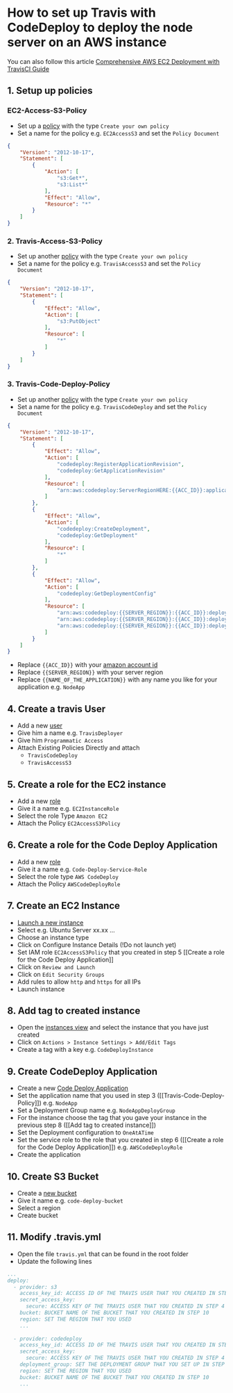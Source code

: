# How to set up Travis with CodeDeploy to deploy the node server on an AWS instance
You can also follow this article [Comprehensive AWS EC2 Deployment with TravisCI Guide](https://medium.com/@itsdavidthai/comprehensive-aws-ec2-deployment-with-travisci-guide-7cafa9c754fc#.spxn1ttcq)

## 1. Setup up policies
### EC2-Access-S3-Policy
- Set up a [policy](https://console.aws.amazon.com/iam/home?region=eu-central-1#/policies) with the type `Create your own policy`
- Set a name for the policy e.g. `EC2AccessS3` and set the `Policy Document`
```json
{
    "Version": "2012-10-17",
    "Statement": [
        {
            "Action": [
                "s3:Get*",
                "s3:List*"
            ],
            "Effect": "Allow",
            "Resource": "*"
        }
    ]
}
```

### 2. Travis-Access-S3-Policy
- Set up another [policy](https://console.aws.amazon.com/iam/home?region=eu-central-1#/policies) with the type `Create your own policy`
- Set a name for the policy e.g. `TravisAccessS3` and set the `Policy Document`
```json
{
    "Version": "2012-10-17",
    "Statement": [
        {
            "Effect": "Allow",
            "Action": [
                "s3:PutObject"
            ],
            "Resource": [
                "*"
            ]
        }
    ]
}
```

### 3. Travis-Code-Deploy-Policy
- Set up another [policy](https://console.aws.amazon.com/iam/home?region=eu-central-1#/policies) with the type `Create your own policy`
- Set a name for the policy e.g. `TravisCodeDeploy` and set the `Policy Document`
```json
{
    "Version": "2012-10-17",
    "Statement": [
        {
            "Effect": "Allow",
            "Action": [
                "codedeploy:RegisterApplicationRevision",
                "codedeploy:GetApplicationRevision"
            ],
            "Resource": [
                "arn:aws:codedeploy:ServerRegionHERE:{{ACC_ID}}:application:{{NAME_OF_THE_APPLICATION}}"
            ]
        },
        {
            "Effect": "Allow",
            "Action": [
                "codedeploy:CreateDeployment",
                "codedeploy:GetDeployment"
            ],
            "Resource": [
                "*"
            ]
        },
        {
            "Effect": "Allow",
            "Action": [
                "codedeploy:GetDeploymentConfig"
            ],
            "Resource": [
                "arn:aws:codedeploy:{{SERVER_REGION}}:{{ACC_ID}}:deploymentconfig:CodeDeployDefault.OneAtATime",
                "arn:aws:codedeploy:{{SERVER_REGION}}:{{ACC_ID}}:deploymentconfig:CodeDeployDefault.HalfAtATime",
                "arn:aws:codedeploy:{{SERVER_REGION}}:{{ACC_ID}}:deploymentconfig:CodeDeployDefault.AllAtOnce"
            ]
        }
    ]
}
```

- Replace `{{ACC_ID}}` with your [amazon account id](http://docs.aws.amazon.com/IAM/latest/UserGuide/console_account-alias.html)
- Replace `{{SERVER_REGION}}` with your server region
- Replace `{{NAME_OF_THE_APPLICATION}}` with any name you like for your application e.g. `NodeApp`

## 4. Create a travis User
- Add a new [user](https://console.aws.amazon.com/iam/home?region=eu-central-1#/users)
- Give him a name e.g. `TravisDeployer`
- Give him `Programmatic Access`
- Attach Existing Policies Directly and attach
  - `TravisCodeDeploy`
  - `TravisAccessS3`
  
## 5. Create a role for the EC2 instance
- Add a new [role](https://console.aws.amazon.com/iam/home?region=eu-central-1#/roles)
- Give it a name e.g. `EC2InstanceRole`
- Select the role Type `Amazon EC2`
- Attach the Policy `EC2AccessS3Policy`

## 6. Create a role for the Code Deploy Application
- Add a new [role](https://console.aws.amazon.com/iam/home?region=eu-central-1#/roles)
- Give it a name e.g. `Code-Deploy-Service-Role`
- Select the role type `AWS CodeDeploy`
- Attach the Policy `AWSCodeDeployRole`

## 7. Create an EC2 Instance
- [Launch a new instance](https://eu-central-1.console.aws.amazon.com/ec2/v2/home?region=eu-central-1#LaunchInstanceWizard:)
- Select e.g. Ubuntu Server xx.xx ...
- Choose an instance type
- Click on Configure Instance Details (!Do not launch yet)
- Set IAM role `EC2AccessS3Policy` that you created in step 5 [[Create a role for the Code Deploy Application]]
- Click on `Review and Launch`
- Click on `Edit Security Groups`
- Add rules to allow `http` and `https` for all IPs
- Launch instance

## 8. Add tag to created instance
- Open the [instances view](https://eu-central-1.console.aws.amazon.com/ec2/v2/home?region=eu-central-1#Instances:sort=instanceId)
  and select the instance that you have just created
- Click on `Actions > Instance Settings > Add/Edit Tags`
- Create a tag with a key e.g. `CodeDeployInstance`

## 9. Create CodeDeploy Application 
- Create a new [Code Deploy Application](https://eu-central-1.console.aws.amazon.com/codedeploy/home?region=eu-central-1#/applications/new)
- Set the application name that you used in step 3 ([[Travis-Code-Deploy-Policy]]) e.g. `NodeApp`
- Set a Deployment Group name e.g. `NodeAppDeployGroup`
- For the instance choose the tag that you gave your instance in the previous step 8 ([[Add tag to created instance]])
- Set the Deployment configuration to `OneAtATime`
- Set the service role to the role that you created in step 6 ([[Create a role for the Code Deploy Application]]) e.g. `AWSCodeDeployRole`
- Create the application

## 10. Create S3 Bucket
- Create a [new bucket](https://console.aws.amazon.com/s3/home?region=eu-central-1)
- Give it name e.g. `code-deploy-bucket`
- Select a region
- Create bucket

## 11. Modify .travis.yml
- Open the file `travis.yml` that can be found in the root folder
- Update the following lines

```yml
...
deploy:
  - provider: s3
    access_key_id: ACCESS ID OF THE TRAVIS USER THAT YOU CREATED IN STEP 4
    secret_access_key:
      secure: ACCESS KEY OF THE TRAVIS USER THAT YOU CREATED IN STEP 4 MAKE SURE TO ENCRYPT IT WITH TRAVIS (travis encrypt)
    bucket: BUCKET NAME OF THE BUCKET THAT YOU CREATED IN STEP 10
    region: SET THE REGION THAT YOU USED
    ...
    
  - provider: codedeploy
    access_key_id: ACCESS ID OF THE TRAVIS USER THAT YOU CREATED IN STEP 4
    secret_access_key: 
      secure: ACCESS KEY OF THE TRAVIS USER THAT YOU CREATED IN STEP 4 MAKE SURE TO ENCRYPT IT WITH TRAVIS (travis encrypt)
    deployment_group: SET THE DEPLOYMENT GROUP THAT YOU SET UP IN STEP 9
    region: SET THE REGION THAT YOU USED
    bucket: BUCKET NAME OF THE BUCKET THAT YOU CREATED IN STEP 10
    ...
```

 

